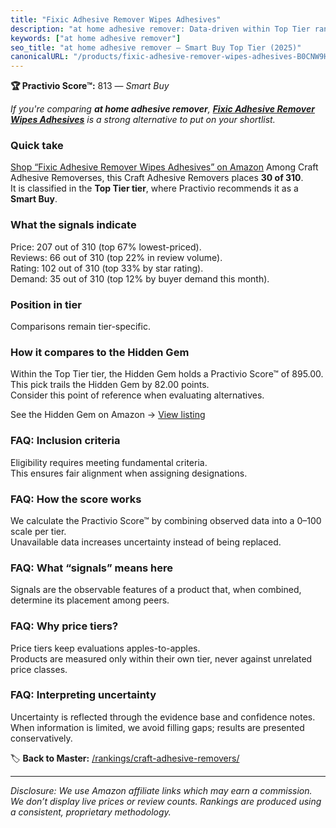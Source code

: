 ```yaml
---
title: "Fixic Adhesive Remover Wipes Adhesives"
description: "at home adhesive remover: Data-driven within Top Tier ranking using the Practivio Score™. Positioned by quality, value, demand, findability, momentum."
keywords: ["at home adhesive remover"]
seo_title: "at home adhesive remover — Smart Buy Top Tier (2025)"
canonicalURL: "/products/fixic-adhesive-remover-wipes-adhesives-B0CNW9H1W4/"
---
```


**🏆 Practivio Score™:** 813 — _Smart Buy_


*If you're comparing **at home adhesive remover**, **[Fixic Adhesive Remover Wipes Adhesives](https://www.amazon.com/dp/B0CNW9H1W4?tag=practivio-20)** is a strong alternative to put on your shortlist.*
### Quick take
[Shop “Fixic Adhesive Remover Wipes Adhesives” on Amazon](https://www.amazon.com/dp/B0CNW9H1W4?tag=practivio-20)
Among Craft Adhesive Removerses, this Craft Adhesive Removers places **30 of 310**.  
It is classified in the **Top Tier tier**, where Practivio recommends it as a **Smart Buy**.

### What the signals indicate
Price: 207 out of 310 (top 67% lowest-priced).  
Reviews: 66 out of 310 (top 22% in review volume).  
Rating: 102 out of 310 (top 33% by star rating).  
Demand: 35 out of 310 (top 12% by buyer demand this month).

### Position in tier
Comparisons remain tier-specific.

### How it compares to the Hidden Gem
Within the Top Tier tier, the Hidden Gem holds a Practivio Score™ of 895.00.  
This pick trails the Hidden Gem by 82.00 points.  
Consider this point of reference when evaluating alternatives.  

See the Hidden Gem on Amazon → [View listing](https://www.amazon.com/dp/B00FJF0O2K?tag=practivio-20)

### FAQ: Inclusion criteria
Eligibility requires meeting fundamental criteria.  
This ensures fair alignment when assigning designations.

### FAQ: How the score works
We calculate the Practivio Score™ by combining observed data into a 0–100 scale per tier.  
Unavailable data increases uncertainty instead of being replaced.

### FAQ: What “signals” means here
Signals are the observable features of a product that, when combined, determine its placement among peers.

### FAQ: Why price tiers?
Price tiers keep evaluations apples-to-apples.  
Products are measured only within their own tier, never against unrelated price classes.

### FAQ: Interpreting uncertainty
Uncertainty is reflected through the evidence base and confidence notes.  
When information is limited, we avoid filling gaps; results are presented conservatively.


🏷️ **Back to Master:** [/rankings/craft-adhesive-removers/](/rankings/craft-adhesive-removers/)

---
_Disclosure: We use Amazon affiliate links which may earn a commission. We don’t display live prices or review counts. Rankings are produced using a consistent, proprietary methodology._
